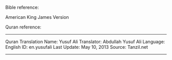 

Bible reference:

American King James Version


Quran reference:

 --------------------------------------------------------------------

  Quran Translation
  Name: Yusuf Ali
  Translator: Abdullah Yusuf Ali
  Language: English
  ID: en.yusufali
  Last Update: May 10, 2013
  Source: Tanzil.net

 --------------------------------------------------------------------



